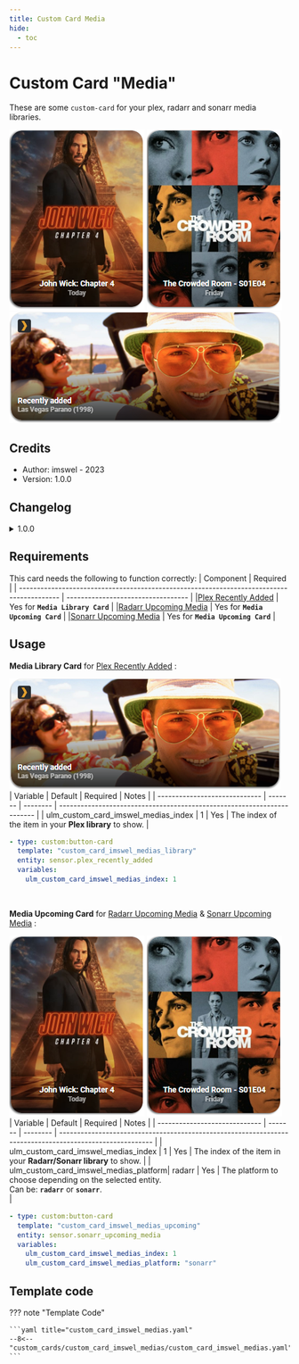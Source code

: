 ```yaml
---
title: Custom Card Media
hide:
  - toc
---
```


<!-- markdownlint-disable MD046 -->

# Custom Card "Media"

These are some `custom-card` for your plex, radarr and sonarr media libraries.

![example-image-radarr](../../docs/assets/img/custom_card_imswel_medias/medias_upcoming_radarr.png)
![example-image-sonarr](../../docs/assets/img/custom_card_imswel_medias/medias_upcoming_sonarr.png)<br>
![example-image-plex](../../docs/assets/img/custom_card_imswel_medias/medias_library_plex.png)

## Credits

- Author: imswel - 2023
- Version: 1.0.0

## Changelog

<details>
<summary>1.0.0</summary>
Initial release
</details>

## Requirements

This card needs the following to function correctly:
| Component                                                                                 | Required                           |
| ----------------------------------------------------------------------------------------- | ---------------------------------- |
|[Plex Recently Added](https://github.com/NemesisRE/sensor.plex_recently_added)             | Yes for **`Media Library Card`**   |
|[Radarr Upcoming Media](https://github.com/custom-components/sensor.radarr_upcoming_media) | Yes for **`Media Upcoming Card`**  |
|[Sonarr Upcoming Media](https://github.com/custom-components/sensor.sonarr_upcoming_media) | Yes for **`Media Upcoming Card`**  |

## Usage

**Media Library Card** for [Plex Recently Added](https://github.com/NemesisRE/sensor.plex_recently_added) :

![example-image-plex](../../docs/assets/img/custom_card_imswel_medias/medias_library_plex.png)<br>
| Variable                              | Default | Required | Notes                                                                   |
| -----------------------------         | ------- | -------- | ----------------------------------------------------------------------- |
| ulm_custom_card_imswel_medias_index   |    1    | Yes      | The index of the item in your **Plex library**  to show.                |

```yaml
- type: custom:button-card
  template: "custom_card_imswel_medias_library"
  entity: sensor.plex_recently_added
  variables:
    ulm_custom_card_imswel_medias_index: 1
```

<br>

**Media Upcoming Card** for [Radarr Upcoming Media](https://github.com/custom-components/sensor.radarr_upcoming_media) & [Sonarr Upcoming Media](https://github.com/custom-components/sensor.sonarr_upcoming_media) :

![example-image-radarr](../../docs/assets/img/custom_card_imswel_medias/medias_upcoming_radarr.png)
![example-image-sonarr](../../docs/assets/img/custom_card_imswel_medias/medias_upcoming_sonarr.png)<br>
| Variable                              | Default | Required | Notes                                                                                                    |
| -----------------------------         | ------- | -------- | -------------------------------------------------------------------------------------------------------- |
| ulm_custom_card_imswel_medias_index   | 1       | Yes      | The index of the item in your **Radarr/Sonarr library** to show.                                         |
| ulm_custom_card_imswel_medias_platform| radarr  | Yes      | The platform to choose depending on the selected entity. <br> Can be: **`radarr`** or **`sonarr`**. <br> |

```yaml
- type: custom:button-card
  template: "custom_card_imswel_medias_upcoming"
  entity: sensor.sonarr_upcoming_media
  variables:
    ulm_custom_card_imswel_medias_index: 1
    ulm_custom_card_imswel_medias_platform: "sonarr"
```

## Template code

??? note "Template Code"

    ```yaml title="custom_card_imswel_medias.yaml"
    --8<-- "custom_cards/custom_card_imswel_medias/custom_card_imswel_medias.yaml"
    ```

